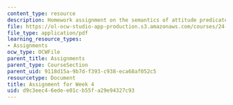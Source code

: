 ```yaml
---
content_type: resource
description: Homework assignment on the semantics of attitude predicates.
file: https://ol-ocw-studio-app-production.s3.amazonaws.com/courses/24-910-topics-in-linguistic-theory-propositional-attitudes-spring-2009/d9c3eec46edee01cb55fa29e94327c93_MIT24_910s09_assn03.pdf
file_type: application/pdf
learning_resource_types:
- Assignments
ocw_type: OCWFile
parent_title: Assignments
parent_type: CourseSection
parent_uid: 9118d15a-9b7d-f393-c938-eca68af052c5
resourcetype: Document
title: Assignment for Week 4
uid: d9c3eec4-6ede-e01c-b55f-a29e94327c93
---
```

